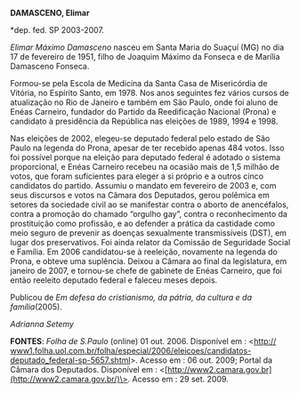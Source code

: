 **DAMASCENO, Elimar**

\*dep. fed. SP 2003-2007.

*Elimar Máximo Damasceno* nasceu em Santa Maria do Suaçuí (MG) no dia 17
de fevereiro de 1951, filho de Joaquim Máximo da Fonseca e de Marília
Damasceno Fonseca.

Formou-se pela Escola de Medicina da Santa Casa de Misericórdia de
Vitória, no Espírito Santo, em 1978. Nos anos seguintes fez vários
cursos de atualização no Rio de Janeiro e também em São Paulo, onde foi
aluno de Enéas Carneiro, fundador do Partido da Reedificação Nacional
(Prona) e candidato à presidência da República nas eleições de 1989,
1994 e 1998.

Nas eleições de 2002, elegeu-se deputado federal pelo estado de São
Paulo na legenda do Prona, apesar de ter recebido apenas 484 votos. Isso
foi possível porque na eleição para deputado federal é adotado o sistema
proporcional, e Enéas Carneiro recebeu na ocasião mais de 1,5 milhão de
votos, que foram suficientes para eleger a si próprio e a outros cinco
candidatos do partido. Assumiu o mandato em fevereiro de 2003 e, com
seus discursos e votos na Câmara dos Deputados, gerou polêmica em
setores da sociedade civil ao se manifestar contra o aborto de
anencéfalos, contra a promoção do chamado “orgulho gay”, contra o
reconhecimento da prostituição como profissão, e ao defender a prática
da castidade como meio seguro de prevenir as doenças sexualmente
transmissíveis (DST), em lugar dos preservativos. Foi ainda relator da
Comissão de Seguridade Social e Família. Em 2006 candidatou-se à
reeleição, novamente na legenda do Prona, e obteve uma suplência. Deixou
a Câmara ao final da legislatura, em janeiro de 2007, e tornou-se chefe
de gabinete de Enéas Carneiro, que foi então reeleito deputado federal e
faleceu meses depois.

Publicou de *Em defesa do cristianismo, da pátria, da cultura e da
família*(2005).

*Adrianna Setemy*

**FONTES**: *Folha de S.Paulo* (online) 01 out. 2006. Disponível em :
\<[http://
www1.folha.uol.com.br/folha/especial/2006/eleicoes/candidatos-deputado\_federal-sp-5657.shtml](http://%20www1.folha.uol.com.br/folha/especial/2006/eleicoes/candidatos-deputado_federal-sp-5657.shtml)\>.
Acesso em : 06 out. 2009; Portal da Câmara dos Deputados. Disponível em
: \<[http://www2.camara.gov.br](http://www2.camara.gov.br/)\>. Acesso em
: 29 set. 2009.
